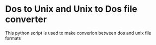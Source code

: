 # Dos to Unix and Unix to Dos file converter

This python script is used to make converion between dos and unix file formats